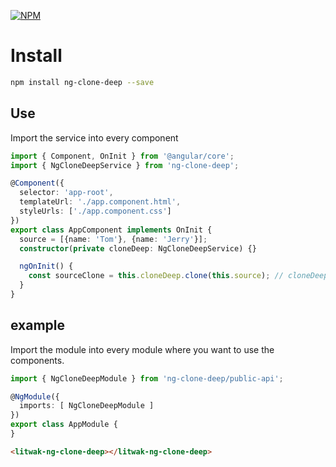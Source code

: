 [![NPM](https://nodei.co/npm/ng-clone-deep.png?mini=true)](https://nodei.co/npm/ng-clone-deep/)

# Install

```bash
npm install ng-clone-deep --save
```

## Use

Import the service into every component

```ts
import { Component, OnInit } from '@angular/core';
import { NgCloneDeepService } from 'ng-clone-deep';

@Component({
  selector: 'app-root',
  templateUrl: './app.component.html',
  styleUrls: ['./app.component.css']
})
export class AppComponent implements OnInit {
  source = [{name: 'Tom'}, {name: 'Jerry'}];
  constructor(private cloneDeep: NgCloneDeepService) {}

  ngOnInit() {
    const sourceClone = this.cloneDeep.clone(this.source); // cloneDeep.clone()
  }
}

```

## example

Import the module into every module where you want to use the components.

```ts
import { NgCloneDeepModule } from 'ng-clone-deep/public-api';

@NgModule({
  imports: [ NgCloneDeepModule ]
})
export class AppModule {
}
```

```html
<litwak-ng-clone-deep></litwak-ng-clone-deep>
```
